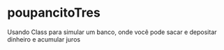 # poupancitoTres
Usando Class para simular um banco, onde você pode sacar e depositar dinheiro e acumular juros
